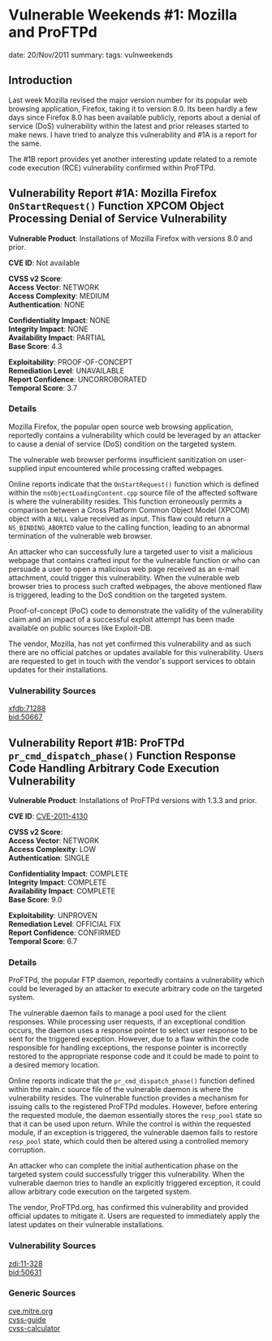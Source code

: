 Vulnerable Weekends #1: Mozilla and ProFTPd
===========================================
date: 20/Nov/2011
summary:
tags: vulnweekends

## Introduction
Last week Mozilla revised the major version number for its popular web browsing application, Firefox, taking it to version 8.0. Its been hardly a few days since Firefox 8.0 has been available publicly, reports about a denial of service (DoS) vulnerability within the latest and prior releases started to make news. I have tried to analyze this vulnerability and #1A is a report for the same.

The #1B report provides yet another interesting update related to a remote code execution (RCE) vulnerability confirmed within ProFTPd.

## Vulnerability Report #1A: Mozilla Firefox `OnStartRequest()` Function XPCOM Object Processing Denial of Service Vulnerability

**Vulnerable Product**: Installations of Mozilla Firefox with versions 8.0 and prior.

**CVE ID**: Not available

**CVSS v2 Score**:  
**Access Vector**: NETWORK  
**Access Complexity**: MEDIUM  
**Authentication**: NONE  

**Confidentiality Impact**: NONE  
**Integrity Impact**: NONE  
**Availability Impact**: PARTIAL  
**Base Score**: 4.3  

**Exploitability**: PROOF-OF-CONCEPT  
**Remediation Level**: UNAVAILABLE  
**Report Confidence**: UNCORROBORATED  
**Temporal Score**: 3.7  

### Details
Mozilla Firefox, the popular open source web browsing application, reportedly contains a vulnerability which could be leveraged by an attacker to cause a denial of service (DoS) condition on the targeted system.

The vulnerable web browser performs insufficient sanitization on user-supplied input encountered while processing crafted webpages.

Online reports indicate that the `OnStartRequest()` function which is defined within the `nsObjectLoadingContent.cpp` source file of the affected software is where the vulnerability resides. This function erroneously permits a comparison between a Cross Platform Common Object Model (XPCOM) object with a `NULL` value received as input. This flaw could return a `NS_BINDING_ABORTED` value to the calling function, leading to an abnormal termination of the vulnerable web browser.

An attacker who can successfully lure a targeted user to visit a malicious webpage that contains crafted input for the vulnerable function or who can persuade a user to open a malicious web page received as an e-mail attachment, could trigger this vulnerability. When the vulnerable web browser tries to process such crafted webpages, the above mentioned flaw is triggered, leading to the DoS condition on the targeted system.

Proof-of-concept (PoC) code to demonstrate the validity of the vulnerability claim and an impact of a successful exploit attempt has been made available on public sources like Exploit-DB.

The vendor, Mozilla, has not yet confirmed this vulnerability and as such there are no official patches or updates available for this vulnerability. Users are requested to get in touch with the vendor's support services to obtain updates for their installations.

### Vulnerability Sources
[xfdb:71288](http://xforce.iss.net/xforce/xfdb/71288)  
[bid:50667](http://www.securityfocus.com/bid/50667)  

## Vulnerability Report #1B: ProFTPd `pr_cmd_dispatch_phase()` Function Response Code Handling Arbitrary Code Execution Vulnerability

**Vulnerable Product**: Installations of ProFTPd versions with 1.3.3 and prior.

**CVE ID**: [CVE-2011-4130](http://cve.mitre.org/cgi-bin/cvename.cgi?name=CVE-2011-4130)

**CVSS v2 Score**:  
**Access Vector**: NETWORK  
**Access Complexity**: LOW  
**Authentication**: SINGLE  

**Confidentiality Impact**: COMPLETE  
**Integrity Impact**: COMPLETE  
**Availability Impact**: COMPLETE  
**Base Score**: 9.0  

**Exploitability**: UNPROVEN  
**Remediation Level**: OFFICIAL FIX  
**Report Confidence**: CONFIRMED  
**Temporal Score**: 6.7  

### Details
ProFTPd, the popular FTP daemon, reportedly contains a vulnerability which could be leveraged by an attacker to execute arbitrary code on the targeted system.

The vulnerable daemon fails to manage a pool used for the client responses. While processing user requests, if an exceptional condition occurs, the daemon uses a response pointer to select user response to be sent for the triggered exception. However, due to a flaw within the code responsible for handling exceptions, the response pointer is incorrectly restored to the appropriate response code and it could be made to point to a desired memory location.

Online reports indicate that the `pr_cmd_dispatch_phase()` function defined within the main.c source file of the vulnerable daemon is where the vulnerability resides. The vulnerable function provides a mechanism for issuing calls to the registered ProFTPd modules. However, before entering the requested module, the daemon essentially stores the `resp_pool` state so that it can be used upon return. While the control is within the requested module, if an exception is triggered, the vulnerable daemon fails to restore `resp_pool` state, which could then be altered using a controlled memory corruption.

An attacker who can complete the initial authentication phase on the targeted system could successfully trigger this vulnerability. When the vulnerable daemon tries to handle an explicitly triggered exception, it could allow arbitrary code execution on the targeted system.

The vendor, ProFTPd.org, has confirmed this vulnerability and provided official updates to mitigate it. Users are requested to immediately apply the latest updates on their vulnerable installations.

### Vulnerability Sources
[zdi:11-328](http://www.zerodayinitiative.com/advisories/ZDI-11-328)  
[bid:50631](http://www.securityfocus.com/bid/50631)  

### Generic Sources
[cve.mitre.org](http://cve.mitre.org)  
[cvss-guide](http://www.first.org/cvss/cvss-guide.html)  
[cvss-calculator](http://nvd.nist.gov/cvss.cfm?calculator&adv&version=2)  
